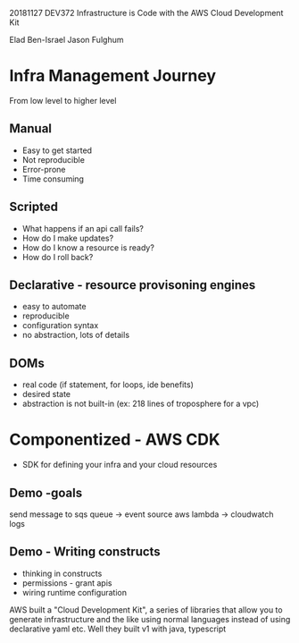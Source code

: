 20181127
DEV372
Infrastructure is Code with the AWS Cloud Development Kit

Elad Ben-Israel
Jason Fulghum

# Infra Management Journey

From low level to higher level

## Manual

- Easy to get started
- Not reproducible
- Error-prone
- Time consuming

## Scripted

- What happens if an api call fails?
- How do I make updates?
- How do I know a resource is ready?
- How do I roll back?

## Declarative - resource provisoning engines

- easy to automate
- reproducible
- configuration syntax
- no abstraction, lots of details

## DOMs

- real code
  (if statement, for loops, ide benefits)
- desired state
- abstraction is not built-in (ex: 218 lines of troposphere for a vpc)

# Componentized - AWS CDK

- SDK for defining your infra and your cloud resources

## Demo -goals

send message to sqs queue -> event source aws lambda -> cloudwatch logs

## Demo - Writing constructs

- thinking in constructs
- permissions - grant apis
- wiring runtime configuration

AWS built a "Cloud Development Kit", a series of libraries that allow you to generate infrastructure and the like using normal languages instead of using declarative yaml etc. Well they built v1 with java, typescript
